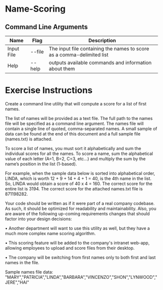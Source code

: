 # Name-Scoring

## Command Line Arguments
| Name | Flag | Description |
|------|------|-------------|
|Input File | --file | The input file containing the names to score as a comma-delimited list |
|Help | --help | outputs available commands and information about them |

# Exercise Instructions
Create a command line utility that will compute a score for a list of first names.

The list of names will be provided as a text file. The full path to the names file will be specified as a
command line argument. The names file will contain a single line of quoted, comma-separated names. A
small sample of data can be found at the end of this document and a full sample file (names.txt) is
attached.

To score a list of names, you must sort it alphabetically and sum the individual scores for all the names.
To score a name, sum the alphabetical value of each letter (A=1, B=2, C=3, etc...) and multiply the sum
by the name’s position in the list (1-based).

For example, when the sample data below is sorted into alphabetical order, LINDA, which is worth 12 +
9 + 14 + 4 + 1 = 40, is the 4th name in the list. So, LINDA would obtain a score of 40 x 4 = 160. The
correct score for the entire list is 3194. The correct score for the attached names.txt file is 871198282.

Your code should be written as if it were part of a real company codebase. As such, it should be
optimized for readability and maintainability. Also, you are aware of the following up-coming
requirements changes that should factor into your design decisions:

• Another department will want to use this utility as well, but they have a much more complex name scoring algorithm.

• This scoring feature will be added to the company's intranet web-app, allowing employees to upload and score files from their desktop.

• The company will be switching from first names only to both first and last names in the file.

Sample names file data:
"MARY","PATRICIA","LINDA","BARBARA","VINCENZO","SHON","LYNWOOD","JERE","HAI"